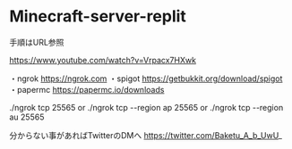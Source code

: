 # Minecraft-server-replit

手順はURL参照 

https://www.youtube.com/watch?v=Vrpacx7HXwk

・ngrok
https://ngrok.com
・spigot
https://getbukkit.org/download/spigot
・papermc
https://papermc.io/downloads

./ngrok tcp 25565 or ./ngrok tcp --region ap 25565 or ./ngrok tcp --region au 25565

分からない事があればTwitterのDMへ https://twitter.com/Baketu_A_b_UwU_
